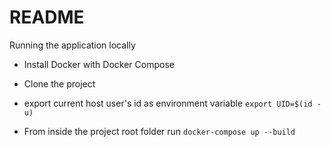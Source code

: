 # README

Running the application locally

* Install Docker with Docker Compose

* Clone the project

* export current host user's id as environment variable
  `export UID=$(id -u)`

* From inside the project root folder run `docker-compose up --build`

